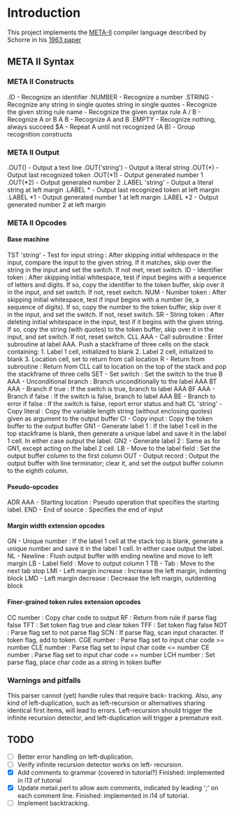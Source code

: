 # Introduction
This project implements the [META-II][1] compiler language
described by Schorre in his [1963 paper][2]

[1]: https://en.wikipedia.org/wiki/META_II "Meta II"
[2]: http://www.ibm-1401.info/Meta-II-schorre.pdf 
  "A Syntax-Oriented Compiler Writing Language"

## META II Syntax

### META II Constructs
.ID - Recognize an identifier
.NUMBER - Recognize a number
.STRING - Recognize any string in single quotes
string in single quotes - Recognize the given string
rule name  - Recognize the given syntax rule
A / B - Recognize A or B
A B - Recognize A and B
.EMPTY - Recognize nothing, always succeed
$A - Repeat A until not recognized
(A B) - Group recognition constructs

### META II Output
.OUT() - Output a text line
.OUT('string') - Output a literal string
.OUT(\*) - Output last recognized token
.OUT(\*1) - Output generated number 1
.OUT(\*2) - Output generated number 2
.LABEL 'string' - Output a literal string at left margin
.LABEL \* - Output last recognized token at left margin
.LABEL \*1 - Output generated number 1 at left margin
.LABEL \*2 - Output generated number 2 at left margin

### META II Opcodes
#### Base machine
TST 'string' - Test for input string
: After skipping initial whitespace in the input, compare
  the input to the given string. If it matches, skip over
  the string in the input and set the switch. If not met,
  reset switch.
ID - Identifier token
: After skipping initial whitespace, test if input begins
  with a sequence of letters and digits. If so, copy the
  identifier to the token buffer, skip over it in the
  input, and set switch. If not, reset switch.
NUM - Number token
: After skipping initial whitespace, test if input begins
  with a number (ie, a sequence of digits). If so, copy
  the number to the token buffer, skip over it in the
  input, and set the switch. If not, reset switch.
SR - String token
: After deleting initial whitespace in the input, test if
  it begins with the given string. If so, copy the string
  (with quotes) to the token buffer, skip over it in the
  input, and set switch. If not, reset switch.
CLL AAA - Call subroutine
: Enter subroutine at label AAA. Push a stackframe of three
  cells on the stack containing:
    1. Label 1 cell, initialized to blank
    2. Label 2 cell, initialized to blank
    3. Location cell, set to return from call location
R - Return from subroutine
: Return from CLL call to location on the top of the stack
  and pop the stackframe of three cells
SET - Set switch
: Set the switch to the true
B AAA - Unconditional branch
: Branch unconditionally to the label AAA
BT AAA - Branch if true
: If the switch is true, branch to label AAA
BF AAA - Branch if false
: If the switch is false, branch to label AAA
BE - Branch to error if false
: If the switch is false, report error status and halt
CL 'string' - Copy literal
: Copy the variable length string (without enclosing
  quotes) given as argument to the output buffer
CI - Copy input
: Copy the token buffer to the output buffer
GN1 - Generate label 1
: If the label 1 cell in the top stackframe is blank,
  then generate a unique label and save it in the label 1
  cell. In either case output the label.
GN2 - Generate label 2
: Same as for GN1, except acting on the label 2 cell.
LB - Move to the label field
: Set the output buffer column to the first column
OUT - Output record
: Output the output buffer with line terminator; clear it,
  and set the output buffer column to the eighth column.

#### Pseudo-opcodes
ADR AAA - Starting location
: Pseudo operation that specifies the starting label.
END - End of source
: Specifies the end of input

#### Margin width extension opcodes
GN - Unique number
: If the label 1 cell at the stack top is blank, generate
  a unique number and save it in the label 1 cell. In
  either case output the label.
NL - Newline
: Flush output buffer with ending newline and move to left
  margin
LB - Label field
: Move to output column 1
TB - Tab
: Move to the next tab stop
LMI - Left margin increase
: Increase the left margin, indenting block
LMD - Left margin decrease
: Decrease the left margin, outdenting block

#### Finer-grained token rules extension opcodes
CC number
: Copy char code to output
RF
: Return from rule if parse flag false
TFT
: Set token flag true and clear token
TFF
: Set token flag false
NOT
: Parse flag set to not parse flag
SCN
: If parse flag, scan input character. If token flag, add
  to token.
CGE number
: Parse flag set to input char code >= number
CLE number
: Parse flag set to input char code <= number
CE number
: Parse flag set to input char code == number
LCH number
: Set parse flag, place char code as a string in token
  buffer

### Warnings and pitfalls
This parser cannot (yet) handle rules that require back-
tracking. Also, any kind of left-duplication, such as
left-recursion or alternatives sharing identical first
items, will lead to errors. Left-recursion should trigger
the infinite recursion detector, and left-duplication will
trigger a premature exit.

## TODO
- [ ] Better error handling on left-duplication.
- [ ] Verify infinite recursion detector works on left-
      recursion.
- [x] Add comments to grammar (covered in tutorial?)
      Finished: implemented in i13 of tutorial
- [x] Update metaii.perl to allow asm comments, indicated
      by leading ';' on each comment line. Finished: 
      implemented in i14 of tutorial.
- [ ] Implement backtracking.
